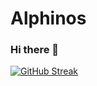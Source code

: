 # Alphinos

<!--
My name is Carlos Veras and I'm 18 years old, nice to meet you!

I am a computer science's student at Ufma

![](https://media.giphy.com/media/B81XkL3dtnWTe/giphy.gif)

### :)
-->

### Hi there 🙏


[![GitHub Streak](https://streak-stats.demolab.com?user=alithinos-fylakas&theme=modern-lilac2&border_radius=5)](https://git.io/streak-stats)
